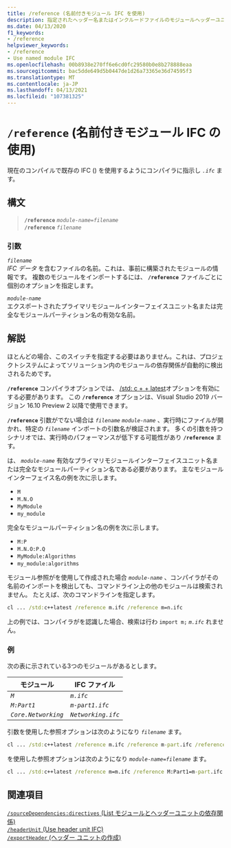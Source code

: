 ```yaml
---
title: /reference (名前付きモジュール IFC を使用)
description: 指定されたヘッダー名またはインクルードファイルのモジュールヘッダーユニットを作成するには、/reference コンパイラオプションを使用します。
ms.date: 04/13/2020
f1_keywords:
- /reference
helpviewer_keywords:
- /reference
- Use named module IFC
ms.openlocfilehash: 00b8938e270ff6e6cd0fc29580b0e8b278888eaa
ms.sourcegitcommit: bac5dde649d5b0447de1d26a73365e36d74595f3
ms.translationtype: MT
ms.contentlocale: ja-JP
ms.lasthandoff: 04/13/2021
ms.locfileid: "107381325"
---
```

# <a name="reference-use-named-module-ifc"></a>`/reference` (名前付きモジュール IFC の使用)

現在のコンパイルで既存の IFC () を使用するようにコンパイラに指示し *`.ifc`* ます。

## <a name="syntax"></a>構文

> **`/reference`** *`module-name=filename`*\
> **`/reference`** *`filename`*

### <a name="arguments"></a>引数

*`filename`*\
*IFC データ* を含むファイルの名前。これは、事前に構築されたモジュールの情報です。 複数のモジュールをインポートするには、 **`/reference`** ファイルごとに個別のオプションを指定します。

*`module-name`*\
エクスポートされたプライマリモジュールインターフェイスユニット名または完全なモジュールパーティション名の有効な名前。

## <a name="remarks"></a>解説

ほとんどの場合、このスイッチを指定する必要はありません。これは、プロジェクトシステムによってソリューション内のモジュールの依存関係が自動的に検出されるためです。

**`/reference`** コンパイラオプションでは、 [/std: c + + latest](std-specify-language-standard-version.md)オプションを有効にする必要があります。 この **`/reference`** オプションは、Visual Studio 2019 バージョン 16.10 Preview 2 以降で使用できます。

**`/reference`** 引数がでない場合は *`filename`* *`module-name`* 、実行時にファイルが開かれ、特定の *`filename`* インポートの引数名が検証されます。 多くの引数を持つシナリオでは、実行時のパフォーマンスが低下する可能性があり **`/reference`** ます。

は、 *`module-name`* 有効なプライマリモジュールインターフェイスユニット名または完全なモジュールパーティション名である必要があります。 主なモジュールインターフェイス名の例を次に示します。

- `M`
- `M.N.O`
- `MyModule`
- `my_module`

完全なモジュールパーティション名の例を次に示します。

- `M:P`
- `M.N.O:P.Q`
- `MyModule:Algorithms`
- `my_module:algorithms`

モジュール参照がを使用して作成された場合 *`module-name`* 、コンパイラがその名前のインポートを検出しても、コマンドライン上の他のモジュールは検索されません。 たとえば、次のコマンドラインを指定します。

```cmd
cl ... /std:c++latest /reference m.ifc /reference m=n.ifc
```

上の例では、コンパイラがを認識した場合、検索は行わ `import m;` *`m.ifc`* れません。

### <a name="examples"></a>例

次の表に示されている3つのモジュールがあるとします。

| モジュール | IFC ファイル |
|--|--|
| *`M`* | *`m.ifc`* |
| *`M:Part1`* | *`m-part1.ifc`* |
| *`Core.Networking`* | *`Networking.ifc`* |

引数を使用した参照オプションは次のようになり *`filename`* ます。

```cmd
cl ... /std:c++latest /reference m.ifc /reference m-part.ifc /reference Networking.ifc
```

を使用した参照オプションは次のようになり *`module-name=filename`* ます。

```cmd
cl ... /std:c++latest /reference m=m.ifc /reference M:Part1=m-part.ifc /reference Core.Networking=Networking.ifc
```

## <a name="see-also"></a>関連項目

[`/sourceDependencies:directives` (List モジュールとヘッダーユニットの依存関係)](sourcedependencies-directives.md)\
[`/headerUnit` (Use header unit IFC)](headerunit.md)\
[`/exportHeader` (ヘッダー ユニットの作成)](module-exportheader.md)
